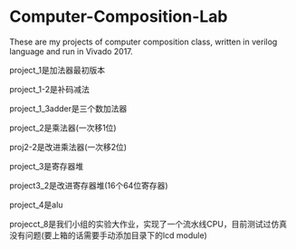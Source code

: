 # Computer-Composition-Lab

These are my projects of computer composition class, written in verilog language and run in Vivado 2017.

project_1是加法器最初版本

project_1-2是补码减法

project_1_3adder是三个数加法器

project_2是乘法器(一次移1位)

proj2-2是改进乘法器(一次移2位)

project_3是寄存器堆

project3_2是改进寄存器堆(16个64位寄存器)

project_4是alu

projecct_8是我们小组的实验大作业，实现了一个流水线CPU，目前测试过仿真没有问题(要上箱的话需要手动添加目录下的lcd module)
